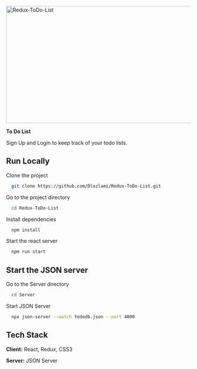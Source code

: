 <img src="https://socialify.git.ci/Dlozlami/Redux-ToDo-List/image?language=1&owner=1&name=1&stargazers=1&theme=Light" alt="Redux-ToDo-List" width="640" height="320" />


<strong>To Do List</strong>

Sign Up and Login to keep track of your todo lists.


## Run Locally

Clone the project

```bash
  git clone https://github.com/Dlozlami/Redux-ToDo-List.git
```

Go to the project directory

```bash
  cd Redux-ToDo-List
```

Install dependencies

```bash
  npm install
```

Start the react server

```bash
  npm run start
```

## Start the JSON server

Go to the Server directory

```bash
  cd Server
```
Start JSON Server
```bash
  npx json-server --watch tododb.json --port 4000  
```
## Tech Stack

**Client:** React, Redux, CSS3

**Server:** JSON Server

